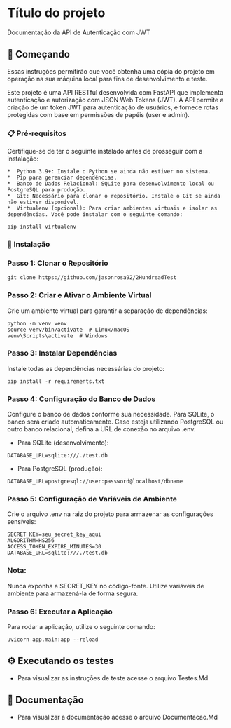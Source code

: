 # Título do projeto

Documentação da API de Autenticação com JWT

## 🚀 Começando

Essas instruções permitirão que você obtenha uma cópia do projeto em operação na sua máquina local para fins de desenvolvimento e teste.

Este projeto é uma API RESTful desenvolvida com FastAPI que implementa autenticação e autorização com JSON Web Tokens (JWT). A API permite a criação de um token JWT para autenticação de usuários, e fornece rotas protegidas com base em permissões de papéis (user e admin).

### 📋 Pré-requisitos

Certifique-se de ter o seguinte instalado antes de prosseguir com a instalação:

    *  Python 3.9+: Instale o Python se ainda não estiver no sistema.
    *  Pip para gerenciar dependências.
    *  Banco de Dados Relacional: SQLite para desenvolvimento local ou PostgreSQL para produção.
    *  Git: Necessário para clonar o repositório. Instale o Git se ainda não estiver disponível.
    *  Virtualenv (opcional): Para criar ambientes virtuais e isolar as dependências. Você pode instalar com o seguinte comando:

```
pip install virtualenv
```

### 🔧 Instalação

### Passo 1: Clonar o Repositório

```
git clone https://github.com/jasonrosa92/2HundreadTest
```

### Passo 2: Criar e Ativar o Ambiente Virtual

Crie um ambiente virtual para garantir a separação de dependências:

```
python -m venv venv
source venv/bin/activate  # Linux/macOS
venv\Scripts\activate  # Windows
```
### Passo 3: Instalar Dependências

Instale todas as dependências necessárias do projeto:

```
pip install -r requirements.txt
```

### Passo 4: Configuração do Banco de Dados

Configure o banco de dados conforme sua necessidade. Para SQLite, o banco será criado automaticamente. Caso esteja utilizando PostgreSQL ou outro banco relacional, defina a URL de conexão no arquivo .env.

- Para SQLite (desenvolvimento):

```
DATABASE_URL=sqlite:///./test.db
```

- Para PostgreSQL (produção):

```
DATABASE_URL=postgresql://user:password@localhost/dbname
```

### Passo 5: Configuração de Variáveis de Ambiente

Crie o arquivo .env na raiz do projeto para armazenar as configurações sensíveis:

```
SECRET_KEY=seu_secret_key_aqui
ALGORITHM=HS256
ACCESS_TOKEN_EXPIRE_MINUTES=30
DATABASE_URL=sqlite:///./test.db
```
### Nota:
Nunca exponha a SECRET_KEY no código-fonte. Utilize variáveis de ambiente para armazená-la de forma segura.

### Passo 6: Executar a Aplicação
Para rodar a aplicação, utilize o seguinte comando:
```
uvicorn app.main:app --reload
```

## ⚙️ Executando os testes
*  Para visualizar as instruções de teste acesse o arquivo Testes.Md

## 📄 Documentação
* Para visualizar a documentação acesse o arquivo Documentacao.Md
